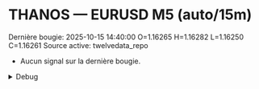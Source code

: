 # THANOS — EURUSD M5 (auto/15m)
Dernière bougie: 2025-10-15 14:40:00  O=1.16265  H=1.16282  L=1.16250  C=1.16261
Source active: twelvedata_repo

- Aucun signal sur la dernière bougie.

<details><summary>Debug</summary>

- TD_API_KEY manquant.

</details>